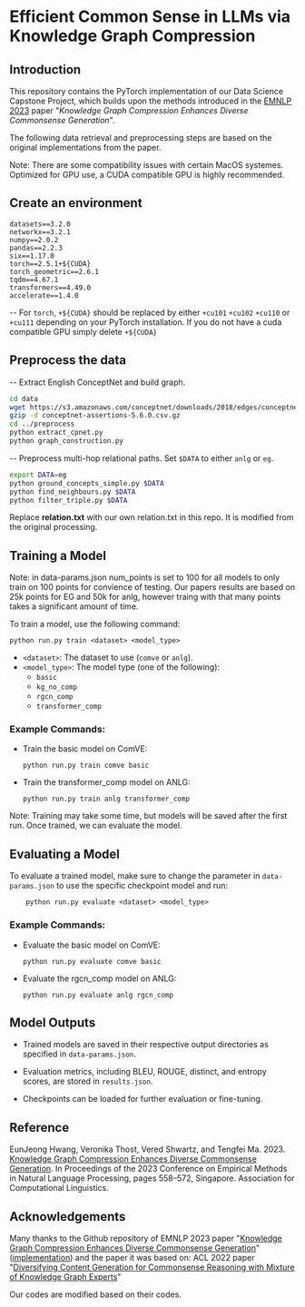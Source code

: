 
# Efficient Common Sense in LLMs via Knowledge Graph Compression

## Introduction

This repository contains the PyTorch implementation of our Data Science Capstone Project, which builds upon the methods introduced in the [EMNLP 2023](https://aclanthology.org/2023.emnlp-main.37.pdf) paper "*Knowledge Graph Compression Enhances Diverse Commonsense Generation*".

The following data retrieval and preprocessing steps are based on the original implementations from the paper. 

Note: There are some compatibility issues with certain MacOS systemes.
Optimized for GPU use, a CUDA compatible GPU is highly recommended.

## Create an environment

```
datasets==3.2.0
networkx==3.2.1
numpy==2.0.2
pandas==2.2.3
six==1.17.0
torch==2.5.1+${CUDA}
torch_geometric==2.6.1
tqdm==4.67.1
transformers==4.49.0
accelerate==1.4.0
```

-- For `torch`, `+${CUDA}` should be replaced by either `+cu101` `+cu102` `+cu110` or `+cu111` depending on your PyTorch installation. If you do not have a cuda compatible GPU simply delete `+${CUDA}`


## Preprocess the data

-- Extract English ConceptNet and build graph.

```bash
cd data
wget https://s3.amazonaws.com/conceptnet/downloads/2018/edges/conceptnet-assertions-5.6.0.csv.gz
gzip -d conceptnet-assertions-5.6.0.csv.gz
cd ../preprocess
python extract_cpnet.py
python graph_construction.py
```

-- Preprocess multi-hop relational paths. Set `$DATA` to either `anlg` or `eg`.

```bash
export DATA=eg
python ground_concepts_simple.py $DATA
python find_neighbours.py $DATA
python filter_triple.py $DATA
```

Replace **relation.txt** with our own relation.txt in this repo. It is modified from the original processing. 

## Training a Model

Note: in data-params.json num_points is set to 100 for all models to only train on 100 points for convience of testing. Our papers results are based on 25k points for EG and 50k for anlg, however traing with that many points takes a significant amount of time.

To train a model, use the following command:
```
python run.py train <dataset> <model_type>
```
* `<dataset>`: The dataset to use (`comve` or `anlg`).
* `<model_type>`: The model type (one of the following):
    - `basic`
    - `kg_no_comp`
    - `rgcn_comp`
    - `transformer_comp`

### Example Commands: 
* Train the basic model on ComVE:
    ```
    python run.py train comve basic
    ```
* Train the transformer_comp model on ANLG:
    ```
    python run.py train anlg transformer_comp
    ```

Note: Training may take some time, but models will be saved after the first run. Once trained, we can evaluate the model. 

## Evaluating a Model
To evaluate a trained model, make sure to change the parameter in `data-params.json` to use the specific checkpoint model and run:
```
    python run.py evaluate <dataset> <model_type>
```
### Example Commands: 
* Evaluate the basic model on ComVE:
    ```
    python run.py evaluate comve basic
    ```
* Evaluate the rgcn_comp model on ANLG:
    ```
    python run.py evaluate anlg rgcn_comp
    ```

## Model Outputs
- Trained models are saved in their respective output directories as specified in `data-params.json`.

- Evaluation metrics, including BLEU, ROUGE, distinct, and entropy scores, are stored in `results.json`.

- Checkpoints can be loaded for further evaluation or fine-tuning.

## Reference

EunJeong Hwang, Veronika Thost, Vered Shwartz, and Tengfei Ma. 2023. [Knowledge Graph Compression Enhances Diverse Commonsense Generation](https://aclanthology.org/2023.emnlp-main.37.pdf). In Proceedings of the 2023 Conference on Empirical Methods in Natural Language Processing, pages 558–572, Singapore. Association for Computational Linguistics.

## Acknowledgements

Many thanks to the Github repository of EMNLP 2023 paper "[Knowledge Graph Compression Enhances Diverse Commonsense Generation](https://aclanthology.org/2023.emnlp-main.37.pdf)" ([implementation](https://github.com/eujhwang/KG-Compression)) and the paper it was based on: ACL 2022 paper "[Diversifying Content Generation for Commonsense Reasoning with Mixture of Knowledge Graph Experts](https://arxiv.org/abs/2203.07285)" 

Our codes are modified based on their codes.

